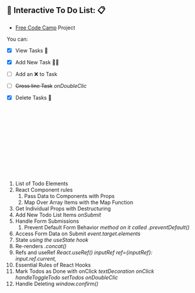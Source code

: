 
## 📜 Interactive To Do List: 📋
 * [Free Code Camp](https://www.freecodecamp.org/news/react-tutorial-build-a-project/) Project

You can:
  - [x] View Tasks 📑
  - [x] Add New Task ✍🏻
  - [ ] Add an ❌ to Task 
  - [ ] ~~Cross line Task~~  _onDoubleClic_
  - [x] Delete Tasks  🎯


</br>
</br>
</br>
</br>
</br>
</br>
</br>
</br>
</br>
</br>
</br>

1. List of Todo Elements
1. React Component rules
   1. Pass Data to Components with Props
   1. Map Over Array Items with the Map Function
1. Get Individual Props with Destructuring
1. Add New Todo List Items _onSubmit_ 
2. Handle Form Submissions
    1.  Prevent Default Form Behavior _method on it called .preventDefault()_
1. Access Form Data on Submit _event.target.elements_
2.  State _using the useState hook_
1. Re-renders _.concat()_
2. Refs and useRef _React.useRef()_ _inputRef_ _ref={inputRef}:_ _input.ref.current,_
3. Essential Rules of React Hooks 
4. Mark Todos as Done with onClick _textDecoration_ _onClick_ _handleToggleTodo_ _setTodos_ _onDoubleClic_
5. Handle Deleting _window.confirm()_
</p>

